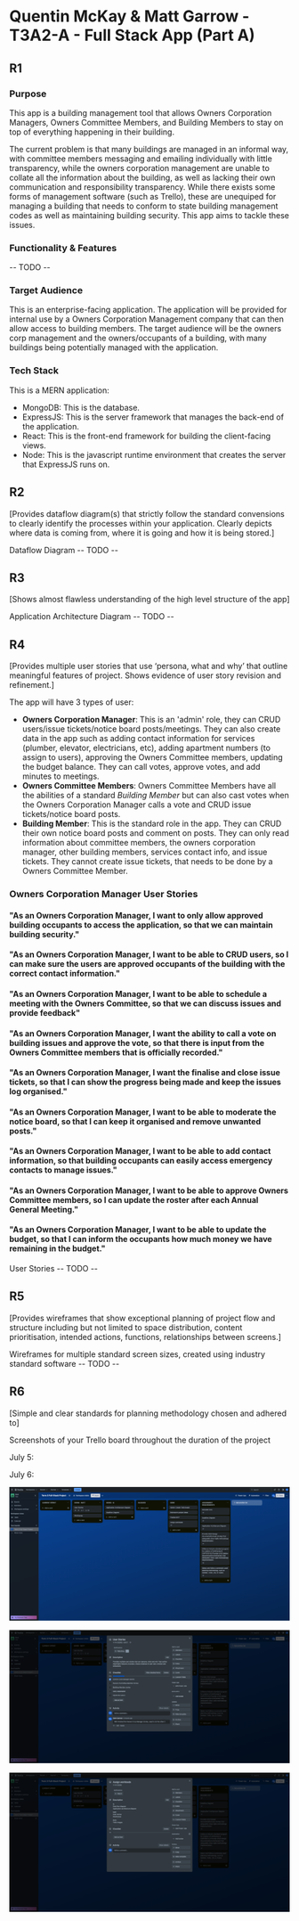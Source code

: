 # Quentin McKay & Matt Garrow - T3A2-A - Full Stack App (Part A)

## R1
### Purpose

This app is a building management tool that allows Owners Corporation Managers, Owners Committee Members, and Building Members to stay on top of everything happening in their building.

The current problem is that many buildings are managed in an informal way, with committee members messaging and emailing individually with little transparency, while the owners corporation management are unable to collate all the information about the building, as well as lacking their own communication and responsibility transparency. While there exists some forms of management software (such as Trello), these are unequiped for managing a building that needs to conform to state building management codes as well as maintaining building security. This app aims to tackle these issues.


### Functionality & Features

-- TODO --


### Target Audience

This is an enterprise-facing application. The application will be provided for internal use by a Owners Corporation Management company that can then allow access to building members. The target audience will be the owners corp management and the owners/occupants of a building, with many buildings being potentially managed with the application.

### Tech Stack

This is a MERN application:
- MongoDB: This is the database.
- ExpressJS: This is the server framework that manages the back-end of the application.
- React: This is the front-end framework for building the client-facing views.
- Node: This is the javascript runtime environment that creates the server that ExpressJS runs on.


## R2
[Provides dataflow diagram(s) that strictly follow the standard convensions to clearly identify the processes within your application. Clearly depicts where data is coming from, where it is going and how it is being stored.]

Dataflow Diagram
-- TODO --


## R3
[Shows almost flawless understanding of the high level structure of the app]

Application Architecture Diagram
-- TODO --

## R4
[Provides multiple user stories that use ‘persona, what and why’ that outline meaningful features of project. Shows evidence of user story revision and refinement.]

The app will have 3 types of user:
- **Owners Corporation Manager**: This is an 'admin' role, they can CRUD users/issue tickets/notice board posts/meetings. They can also create data in the app such as adding contact information for services (plumber, elevator, electricians, etc), adding apartment numbers (to assign to users), approving the Owners Committee members, updating the budget balance. They can call votes, approve votes, and add minutes to meetings.
- **Owners Committee Members**: Owners Committee Members have all the abilities of a standard *Building Member* but can also cast votes when the Owners Corporation Manager calls a vote and CRUD issue tickets/notice board posts.
- **Building Member**: This is the standard role in the app. They can CRUD their own notice board posts and comment on posts. They can only read information about committee members, the owners corporation manager, other building members, services contact info, and issue tickets. They cannot create issue tickets, that needs to be done by a Owners Committee Member.


### Owners Corporation Manager User Stories
#### "As an Owners Corporation Manager, I want to only allow approved building occupants to access the application, so that we can maintain building security."

#### "As an Owners Corporation Manager, I want to be able to CRUD users, so I can make sure the users are approved occupants of the building with the correct contact information."

#### "As an Owners Corporation Manager, I want to be able to schedule a meeting with the Owners Committee, so that we can discuss issues and provide feedback"

#### "As an Owners Corporation Manager, I want the ability to call a vote on building issues and approve the vote, so that there is input from the Owners Committee members that is officially recorded."

#### "As an Owners Corporation Manager, I want the finalise and close issue tickets, so that I can show the progress being made and keep the issues log organised."

#### "As an Owners Corporation Manager, I want to be able to moderate the notice board, so that I can keep it organised and remove unwanted posts."

#### "As an Owners Corporation Manager, I want to be able to add contact information, so that building occupants can easily access emergency contacts to manage issues."

#### "As an Owners Corporation Manager, I want to be able to approve Owners Committee members, so I can update the roster after each Annual General Meeting."

#### "As an Owners Corporation Manager, I want to be able to update the budget, so that I can inform the occupants how much money we have remaining in the budget."


User Stories
-- TODO --

## R5
[Provides wireframes that show exceptional planning of project flow and structure including but not limited to space distribution, content prioritisation, intended actions, functions, relationships between screens.]

Wireframes for multiple standard screen sizes, created using industry standard software
-- TODO --

## R6
[Simple and clear standards for planning methodology chosen and adhered to]

Screenshots of your Trello board throughout the duration of the project

July 5:


July 6:
<p align="center">
  <img src="./docs/trello_screenshots/July%206_1.png" />
</p>

<p align="center">
  <img src="./docs/trello_screenshots/July%206_2.png" />
</p>

<p align="center">
  <img src="./docs/trello_screenshots/July%206_3.png" />
</p>